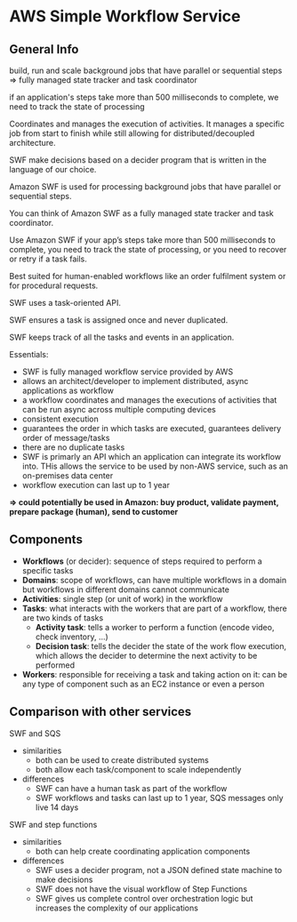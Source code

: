 # AWS Simple Workflow Service

## General Info

build, run and scale background jobs that have parallel or sequential steps => fully managed state tracker and task coordinator

if an application's steps take more than 500 milliseconds to complete, we need to track the state of processing

Coordinates and manages the execution of activities. It manages a specific job from start to finish while still allowing for distributed/decoupled architecture.

SWF make decisions based on a decider program that is written in the language of our choice.

Amazon SWF is used for processing background jobs that have parallel or sequential steps.

You can think of Amazon SWF as a fully managed state tracker and task coordinator.

Use Amazon SWF if your app’s steps take more than 500 milliseconds to complete, you need to track the state of processing, or you need to recover or retry if a task fails.

Best suited for human-enabled workflows like an order fulfilment system or for procedural requests.

SWF uses a task-oriented API.

SWF ensures a task is assigned once and never duplicated.

SWF keeps track of all the tasks and events in an application.


Essentials:

* SWF is fully managed workflow service provided by AWS
* allows an architect/developer to implement distributed, async applications as workflow
* a workflow coordinates and manages the executions of activities that can be run async across multiple computing devices
* consistent execution
* guarantees the order in which tasks are executed, guarantees delivery order of message/tasks
* there are no duplicate tasks
* SWF is primarly an API which an application can integrate its workflow into. THis allows the service to be used by non-AWS service, such as an on-premises data center
* workflow execution can last up to 1 year

**=> could potentially be used in Amazon: buy product, validate payment, prepare package (human), send to customer**

## Components

* **Workflows** (or decider): sequence of steps required to perform a specific tasks 
* **Domains**: scope of workflows, can have multiple workflows in a domain but workflows in different domains cannot communicate
* **Activities**: single step (or unit of work) in the workflow
* **Tasks**: what interacts with the workers that are part of a workflow, there are two kinds of tasks
  * **Activity task**: tells a worker to perform a function (encode video, check inventory, ...)
  * **Decision task**: tells the decider the state of the work flow execution, which allows the decider to determine the next activity to be performed
* **Workers**: responsible for receiving a task and taking action on it: can be any type of component such as an EC2 instance or even a person

## Comparison with other services

SWF and SQS

* similarities
  * both can be used to create distributed systems
  * both allow each task/component to scale independently
* differences
  * SWF can have a human task as part of the workflow
  * SWF workflows and tasks can last up to 1 year, SQS messages only live 14 days

SWF and step functions

* similarities
  * both can help create coordinating application components
* differences
  * SWF uses a decider program, not a JSON defined state machine to make decisions
  * SWF does not have the visual workflow of Step Functions
  * SWF gives us complete control over orchestration logic but increases the complexity of our applications
